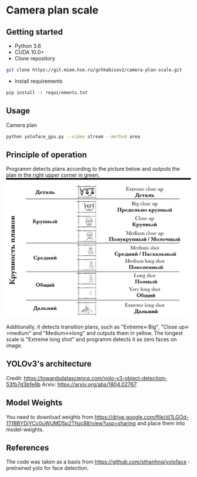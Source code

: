 # Camera plan scale


## Getting started

- Python 3.6
- CUDA 10.0+
- Clone repository
```bash
git clone https://git.miem.hse.ru/gchkabisov2/camera-plan-scale.git
```
- Install requirements
```bash
pip install -r requirements.txt
```
## Usage

Camera plan
```bash
python yoloface_gpu.py --video stream --method area
```
## Principle of operation
Programm detects plans according to the picture below and outputs the plan in the right upper corner in green. 
![Test Image 2](Plans.jpg)

Additionally, it detects transition plans, such as "Extreme<-Big", "Close up<->medium" and "Medium<->long" and outputs them in yellow. 
The longest scale is "Extreme long shot" and programm detects it as zero faces on image.

## YOLOv3's architecture

Credit: https://towardsdatascience.com/yolo-v3-object-detection-53fb7d3bfe6b
Arxiv: https://arxiv.org/abs/1804.02767

## Model Weights
You need to download weights from https://drive.google.com/file/d/1LGOd-1TfBBYDiYCc0uWUMD5p2Tfsjc88/view?usp=sharing and place them into model-weights.

## References
The code was taken as a basis from https://github.com/sthanhng/yoloface - pretrained yolo for face detection.
